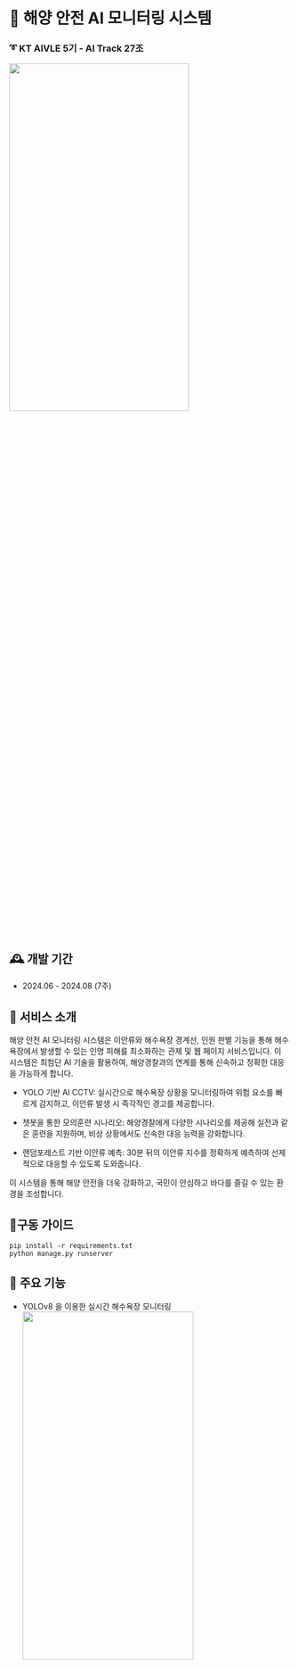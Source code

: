 # :ocean: 해양 안전 AI 모니터링 시스템 
 ### :curly_loop: KT AIVLE 5기 - AI Track 27조
<img src='./img/포스터.jpg' width='80%' height='40%'>


## 🕰️ 개발 기간
* 2024.06 - 2024.08 (7주)

## :pushpin: 서비스 소개
해양 안전 AI 모니터링 시스템은 이안류와 해수욕장 경계선, 인원 판별 기능을 통해 해수욕장에서 발생할 수 있는 인명 피해를 최소화하는 관제 및 웹 페이지 서비스입니다. 이 시스템은 최첨단 AI 기술을 활용하여, 해양경찰과의 연계를 통해 신속하고 정확한 대응을 가능하게 합니다.

- YOLO 기반 AI CCTV: 실시간으로 해수욕장 상황을 모니터링하여 위험 요소를 빠르게 감지하고, 이안류 발생 시 즉각적인 경고를 제공합니다.

- 챗봇을 통한 모의훈련 시나리오: 해양경찰에게 다양한 시나리오를 제공해 실전과 같은 훈련을 지원하며, 비상 상황에서도 신속한 대응 능력을 강화합니다.

- 랜덤포레스트 기반 이안류 예측: 30분 뒤의 이안류 지수를 정확하게 예측하여 선제적으로 대응할 수 있도록 도와줍니다.

이 시스템을 통해 해양 안전을 더욱 강화하고, 국민이 안심하고 바다를 즐길 수 있는 환경을 조성합니다.
 

 ## 📝구동 가이드

```
pip install -r requirements.txt
python manage.py runserver
```

## :pushpin: 주요 기능

* YOLOv8 을 이용한 실시간 해수욕장 모니터링
  <img src='./img/yolo.png' width='80%' height='40%'>
    - 실시간 object detection 가능
    - 수영 경계 안전선 기준으로 안전 지역과 주의 지역 인원을 비동기로 실시간 업데이트

* 이안류 위험도 실시간 예측
  <img src='./img/이안류.png' width='80%' height='40%'>
    - 이안류 위험도 지수 기준으로 레벨 분류
    - 실시간 이안류 위험지수를 통해 현재시각으로부터 30분 후 위험도 예측
    - 예측 레벨에 따른 색상 변화

* 챗봇을 이용한 안전 사고 예방 훈련 시나리오
  <img src='./img/챗봇.png' width='80%' height='40%'>
    - 모의훈련 생성형 ai 유형 별 버튼식 챗봇
    - 훈련 상황 별 시간 기록 및 총 훈련 소요시간 저장


## :pushpin: 그 외 서비스
<img src='./img/일반.png' width='100%' height='40%'>
<img src='./img/관리자.png' width='100%' height='40%'>
<img src='./img/관제.png' width='100%' height='40%'>

* 회원가입, 로그인/로그아웃, 비밀번호 찾기
* 개인 정보 조회 및 변경
* 회원 조회 및 삭제
* 실시간 해수욕장 날씨 조회
* 실시간 해수욕장 CCTV 조회
* 문자 발신을 이용한 신고 서비스
* 공지사항/자유게시판 작성 및 파일 업로드 
* 챗봇 서비스를 위한 훈련 데이터 CSV 업로드
* 게시글 조회 및 삭제
* 실시간 이안류 위험도 조회
* 접속자 현황 조회
* 신고 현황 조회


## 🔧기술 스택
<img src='./img/아키텍처.png' width='100%' height='40%'>

AI Model
<br>
 ![OpenAI](https://img.shields.io/badge/OpenAI-412991?style=for-the-badge&logo=openai&logoColor=white)
 ![LLM](https://img.shields.io/badge/LLM-FF6F61?style=for-the-badge&logo=ai&logoColor=white)
 ![YOLOv8](https://img.shields.io/badge/YOLOv8-0072C6?style=for-the-badge&logo=opencv&logoColor=white)
<div>
Back End
<br>
<img src="https://img.shields.io/badge/python-3776AB?style=for-the-badge&logo=python&logoColor=white">
<img src="https://img.shields.io/badge/sqlite-003B57?style=for-the-badge&amp;logo=sqlite&amp;logoColor=white">
<img src="https://img.shields.io/badge/django-092E20?style=for-the-badge&logo=django&logoColor=white">
<img src="https://img.shields.io/badge/aws-FF9900?style=for-the-badge&logo=amazonwebservices&logoColor=white">
<br>
<img src="https://img.shields.io/badge/amazon ec2-232F3E?style=for-the-badge&logo=amazonec2&logoColor=white">
<img src="https://img.shields.io/badge/amazon s3-569A31?style=for-the-badge&logo=amazons3&logoColor=white">
<img src="https://img.shields.io/badge/ubuntu-E95420?style=for-the-badge&logo=ubuntu&logoColor=white">
<br>
<br>
Front End
<br>
<img src="https://img.shields.io/badge/html5-E34F26?style=for-the-badge&logo=html5&logoColor=white"> 
<img src="https://img.shields.io/badge/css-1572B6?style=for-the-badge&logo=css3&logoColor=white"> 
<img src="https://img.shields.io/badge/javascript-F7DF1E?style=for-the-badge&logo=javascript&logoColor=black"> 
</br>
<br>


협업 및 형상관리
<br>
<img src="https://img.shields.io/badge/github-181717?style=for-the-badge&amp;logo=github&amp;logoColor=white">
<img src="https://img.shields.io/badge/git-F05032?style=for-the-badge&logo=git&logoColor=white">
<img src="https://img.shields.io/badge/discord-5865F2?style=for-the-badge&logo=discord&logoColor=white">
</br>
<br>
<br>
</div>


## 🥇프로젝트 담당 역할

| 성명                                      | 역할                                                                                                                                                                                      |
| ----------------------------------------- | ----------------------------------------------------------------------------------------------------------------------------------------------------------------------------------------- |
| [범종원](https://github.com/Beomjw)    | $\cdot$ Team Leader(Backend)<br/> $\cdot$ 실시간 이안류 위험도 예측 모델(데이터 분석, 모델 설계)<br/> $\cdot$ YOLO 이용 해수욕장 모니터링(이미지 데이터 라벨링 작업)<br/> $\cdot$ 챗봇(데이터 수집)<br/> $\cdot$ DB 구축<br/>$\cdot$ 메인 페이지 날씨 API 연결<br/>$\cdot$ 관제 페이지 문자 API 연결<br/> $\cdot$ 관리자 페이지 문자 API 조회 기능<br/> $\cdot$ 관리자페이지 사용자 정보 조회 기능<br/> $\cdot$ 관리자 페이지 csv 파일 크기 및 형식 제한 (시큐어 목적)<br/> $\cdot$ 서버 배포<br/>|
| [고도영](https://github.com/DoYoung5)  | $\cdot$ 홍수 예측(모델 고도화), 침수 지역 예측(모델 설계, 데이터 전처리), 챗봇(모델 고도화) <br/> $\cdot$ Frontend(홍수 예측, 침수 지역 예측, 챗봇)                                       |
| [김상호](https://github.com/k2lly)       | $\cdot$ Frontend(일반페이지, 회원가입, 로그인, 개인정보보호 동의 페이지) <br>$\cdot$ YOLO 이용 해수욕장 모니터링(이미지 데이터 라벨링 작업)<br/> $\cdot$ 실시간 이안류 위험도 예측 모델(데이터 전처리, 모델 설계)<br/>$\cdot$ open AI GPT-3.5 -turbo 생성형 AI를 활용한 모의훈련 챗봇 (모델 설계 및 고도화)                       |
| [김서현](https://github.com/seohyeon07)     | $\cdot$ Backend <br/>$\cdot$ 서버 배포 <br/>$\cdot$ DB 설계 및 관리 <br/>$\cdot$ AWS S3(이미지 및 파일 업로드), AWS EC2 <br/>$\cdot$ 회원가입, 로그인 <br/>$\cdot$ 게시판 CRUD, 관리자 페이지, 개인 정보 조회<br/>$\cdot$ Frontend(실시간 이안류 위험도 예측, 게시판)                      |
| [김은옥](https://github.com/lpaead)      | $\cdot$ Frontend(Login/Signup, MyPage) <br/> $\cdot$ Backend(과거침수 지역, 대피소, 강수량) <br/> $\cdot$ Design                                                                          |
| [김하진](https://github.com/ktaivlehj)       | $\cdot$ Frontend(NavBar, Notice, 도로 파손 탐지) <br/> $\cdot$ Design                                                                                                                     |
| [박세리](https://github.com/kong68)    | $\cdot$ Backend <br/> $\cdot$ DB설계, 게시판 CRUD, AWS, 이안류 API, 개인정보 마스킹, 회원가입 조건 검증 <br/> $\cdot$ Yolov8 실시간 CCTV 인원 수 비동기 실시간 업데이트 <br/> $\cdot$ open AI GPT-3.5 -turbo 생성형 AI를 활용한 챗봇 모의훈련 시나리오 생성                                                                                             |
| [이대환](https://github.com/leeeedaehwan) | $\cdot$ Frontend <br/> $\cdot$ 메인 및 관리자 페이지 템플릿 구성 <br/> $\cdot$ 관제 페이지 지도 API 연결 <br/> $\cdot$ 데이터 분석 <br/> $\cdot$ 실시간 이안류 위험도 예측 모델(데이터 전처리 및 시각화, 머신러닝 모델 설계)                                                                                |
| [임태경](https://github.com/tklim99)   | $\cdot$ Frontend(관리자 페이지, 사용자 정보 조회, 훈련 시나리오 업로드, 게시판 관리) <br/> $\cdot$ 실시간 이안류 위험도 예측 모델(데이터 전처리 및 분석, 모델 설계)<br/>$\cdot$ open AI GPT-3.5 -turbo 생성형 AI를 활용한 모의훈련 챗봇 (모델 설계 및 고도화)                                                                           |
